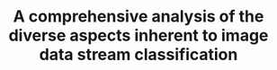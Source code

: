 ---
layout: publication
authors: 'M. C. de Lima, Y. Souza, E. R. Faria, and M. C. N. Barioni'
title: 'A comprehensive analysis of the diverse aspects inherent to image data stream classification'
year: '2022'
conference: 'Knowledge and Information Systems'
---